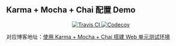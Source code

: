 ## Karma + Mocha + Chai 配置 Demo

<p align="center">
  <a href="https://travis-ci.com/github/liuyib/karma-mocha-demo" target="_blank" rel="noopener noreferrer">
    <img alt="Travis CI" src="https://img.shields.io/travis/liuyib/karma-mocha-demo.svg">
  </a>
  <a href="https://codecov.io/gh/liuyib/karma-mocha-demo" target="_blank" rel="noopener noreferrer">
    <img alt="Codecov" src="https://img.shields.io/codecov/c/github/liuyib/karma-mocha-demo.svg">
  </a>
</p>

对应博客地址：[使用 Karma + Mocha + Chai 搭建 Web 单元测试环境](https://liuyib.github.io/2020/03/20/use-karma-mocha-chai-to-test/)
